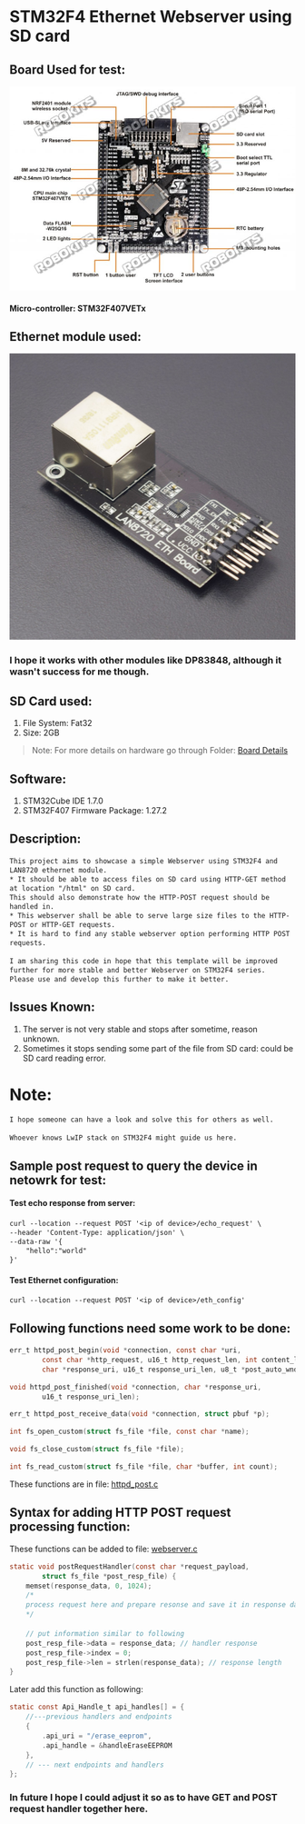 # STM32F4 Ethernet Webserver using SD card

## Board Used for test:
![Development Board](Board%20Details/front%20pins.jpg)
#### Micro-controller: STM32F407VETx

## Ethernet module used:
![Ethernet module](Board%20Details/lan8720-module.png)
### I hope it works with other modules like DP83848, although it wasn't success for me though.

## SD Card used:
1. File System: Fat32
2. Size: 2GB

> Note: For more details on hardware go through Folder: [Board Details](Board%20Details)


## Software:
1. STM32Cube IDE 1.7.0
2. STM32F407 Firmware Package: 1.27.2

## Description:

    This project aims to showcase a simple Webserver using STM32F4 and LAN8720 ethernet module.
    * It should be able to access files on SD card using HTTP-GET method at location "/html" on SD card.
    This should also demonstrate how the HTTP-POST request should be handled in.
    * This webserver shall be able to serve large size files to the HTTP-POST or HTTP-GET requests.
    * It is hard to find any stable webserver option performing HTTP POST requests.

    I am sharing this code in hope that this template will be improved further for more stable and better Webserver on STM32F4 series.
    Please use and develop this further to make it better.


## Issues Known:
1. The server is not very stable and stops after sometime, reason unknown.
2. Sometimes it stops sending some part of the file from SD card: could be SD card reading  error.

# Note:


    I hope someone can have a look and solve this for others as well.

    Whoever knows LwIP stack on STM32F4 might guide us here.


## Sample post request to query the device in netowrk for test:
#### Test echo response from server:
```console
curl --location --request POST '<ip of device>/echo_request' \
--header 'Content-Type: application/json' \
--data-raw '{
    "hello":"world"
}'
```

#### Test Ethernet configuration:
```console
curl --location --request POST '<ip of device>/eth_config'
```

## Following functions need some work to be done:
```c
err_t httpd_post_begin(void *connection, const char *uri,
		const char *http_request, u16_t http_request_len, int content_len,
		char *response_uri, u16_t response_uri_len, u8_t *post_auto_wnd);
```

```c
void httpd_post_finished(void *connection, char *response_uri,
		u16_t response_uri_len);
```

```c
err_t httpd_post_receive_data(void *connection, struct pbuf *p);
```

```c
int fs_open_custom(struct fs_file *file, const char *name);

```
```c
void fs_close_custom(struct fs_file *file);

```
```c
int fs_read_custom(struct fs_file *file, char *buffer, int count);
```

These functions are in file: [httpd_post.c](Webserver/httpd_post.c)

## Syntax for adding HTTP POST request processing function:
These functions can be added to file: [webserver.c](Webserver/webserver.c)

```c
static void postRequestHandler(const char *request_payload,
		struct fs_file *post_resp_file) {
	memset(response_data, 0, 1024);
	/* 
    process request here and prepare resonse and save it in response data or other variable
    */

    // put information similar to following
	post_resp_file->data = response_data; // handler response
	post_resp_file->index = 0;
	post_resp_file->len = strlen(response_data); // response length
}
```
Later add this function as following:

```c
static const Api_Handle_t api_handles[] = {
    //---previous handlers and endpoints		
	{
		.api_uri = "/erase_eeprom",
		.api_handle = &handleEraseEEPROM
	},
    // --- next endpoints and handlers
};
```

### In future I hope I could adjust it so as to have GET and POST request handler together here.

